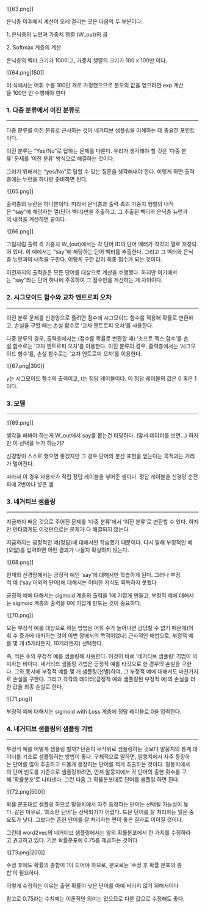 ![[63.png]]

은닉층 이후에서 계산이 오래 걸리는 곳은 다음의 두 부분이다. 

1. 은닉층의 뉴련과 가중치 행렬 (W_out)의 곱

2. Softmax 계층의 계산

은닉층의 벡터 크기가 100이고, 가중치 행렬의 크기가 100 x 100만 이다. 

![[64.png|150]]

이 식에서는 어휘 수를 100만 개로 가정했으므로 분모의 값을 얻으려면 exp 계산을 100만 번 수행해야 한다

### 1. 다중 분류에서 이진 분류로
---
다중 분류를 이진 분류로 근사하는 것이 네거티브 샘플링을 이해하는 데 중요한 포인트이다. 

이진 분류는 “Yes/No”로 답하는 문제를 다룬다. 우리가 생각해야 할 것은 ‘다중 분류’ 문제를 ‘이진 분류’ 방식으로 해결하는 것이다. 

그러기 위해서는 “yes/No”로 답할 수 있는 질문을 생각해내야 한다. 이렇게 하면 출력층에는 뉴런을 하나만 준비하면 된다.

![[65.png]]

출력층의 뉴런은 하나뿐이다. 따라서 은닉층과 출력 측의 가중치 행렬의 내적은 “say”에 해당하는 열(단어 벡터)만을 추출하고, 그 추출된 벡터와 은닉층 뉴런과의 내적을 계산하면 끝이다.

![[66.png]]

그림처럼 출력 측 가중치 W_(out)에서는 각 단어 ID의 단어 벡터가 각각의 열로 저장되어 있다. 이 예에서는 “say”에 해당하는 단어 벡터를 추출한다. 그리고 그 벡터와 은닉층 뉴런과의 내적을 구한다. 이렇게 구한 값이 최종 점수가 되는 것이다.

이전까지의 출력층은 모든 단어를 대상으로 계산을 수행했다. 하지만 여기에서는 “say”라는 단어 하나에 주목하여 그 점수만을 계산하는 게 차이이다.


### 2. 시그모이드 함수와 교차 엔트로피 오차
---
이진 분류 문제를 신경망으로 풀려면 점수에 시그모이드 함수를 적용해 확률로 변환하고, 손실을 구할 때는 손실 함수로 ‘교차 엔트로피 오차’를 사용한다.

다중 분류의 경우, 출력층에서는 (점수를 확률로 변환할 때) ‘소프트 맥스 함수’를 손실 함수로는 ‘교차 엔트로피 오차’를 이용한다. 이진 분류의 경우, 줄력층에서는 ‘시그모이드 함수’를, 손실 함수로는 ‘교차 엔트로피 오차’를 이용한다.

![[67.png|300]]

y는 시그모이드 함수의 출력이고, t는 정답 레이블이다. 이 정답 레이블의 값은 0 혹은 1이다.


### 3. 모델 
---
![[69.png]]

생각을 해봐야 하는게 W_out에서 say를 뽑는건 타당하다. (앞서 데이터를 보면...) 하지만 이 선택을 누가 하는가?

신경망이 스스로 했으면 좋겠지만 그 경우 단어의 분산 표현을 얻는다는 목적과는 거리가 멀어진다.

따라서 이 경우 사용자가 직접 정답 레이블을 넣어준 셈이다. 정답 레이블을 신경망 순전파에 2번이나 넣은 셈

### 3. 네거티브 샘플링
---
지금까지 배운 것으로 주어진 문제를 ‘다중 분류’에서 ‘이진 분류’로 변환할 수 있다. 하지만 안타깝게도 이것만으로는 문제가 다 해결되지 않는다. 

지금까지는 긍정적인 예(정답)에 대해서만 학습했기 때문이다. 다시 말해 부정적인 예(오답)를 입력하면 어떤 결과가 나올지 확실하지 않는다.

![[68.png]]

현재의 신경망에서는 긍정적 예인 ‘say’에 대해서만 학습하게 된다. 그러나 부정적 예 (‘say’이외의 단어)에 대해서는 어떠한 지식도 휙득하지 못했다

긍정적 예에 대해서는 sigmoid 계층의 출력을 1에 가깝게 만들고, 부정적 예에 대해서는 sigmoid 계층의 출력을 0에 가깝게 만드는 것이 중요하다.

![[70.png]]

모든 부정적 예를 대상으로 하는 방법은 어휘 수가 늘어나면 감당할 수 없기 때문에(어휘 수 증가에 대처하는 것이 이번 장에서의 목적이었다) 근사적인 해법으로, 부정적 예를 몇 개 (5개라든지, 10개라든지) 선택한다. 

즉, 적은 수의 부정적 예를 샘플링해 사용한다. 이것이 바로 ‘네거티브 샘플링’ 기법이 의미하는 바이다. 네거티브 샘플링 기법은 긍정적 예를 타깃으로 한 경우의 손실을 구한다. 그와 동시에 부정적 예를 몇 개 샘플링(선별)하여, 그 부정적 예에 대해서도 마찬가지로 손실을 구한다. 그리고 각각의 데이터(긍정적 예와 샘플링된 부정적 예)의 손실을 더한 값을 최종 손실로 한다.

![[71.png]]

부정적 예에 대해서는 sigmoid with Loss 계층에 정답 레이블로 0을 입력한다.

### 4. 네거티브 샘플링의 샘플링 기법
---
부정적 예를 어떻게 샘플링 할까? 단순히 무작위로 샘플링하는 것보다 말뭉치의 통계 데이터를 기초로 샘플링하는 방법이 좋다. 구체적으로 말하면, 말뭉치에서 자주 등장하는 단어를 많이 추출하고 드물게 등장하는 단어를 적게 추출하는 것이다. 말뭉치에서의 단어 빈도를 기준으로 샘플링하려면, 먼저 말뭉치에서 각 단어의 출현 횟수를 구해 ‘확률분포’로 나타낸다. 그런 다음 그 확률분포대로 단어를 샘플링 하면 된다.

![[72.png|500]]

확률 분포대로 샘플링 하므로 말뭉치에서 자주 등장하는 단어는 선택될 가능성이 높다. 같은 이유로, ‘희소한 단어’는 선택되기가 어렵다. 드문 단어를 잘 처리하는 일은 중요도가 낮다. 그보다는 흔한 단어를 잘 처리하는 편이 좋은 결과로 이어질 것이다.

그런데 word2vec의 네거티브 샘플링에서는 앞의 확률분포에서 한 가지를 수정하라고 권고하고 있다. 기본 확률분포에 0.75를 제곱하는 것이다

![[73.png|200]]

수정 후에도 확률의 총합이 1이 되어야 하므로, 분모로는 ‘수정 후 확률 분포의 총합’이 필요하다.

이렇게 수정하는 이유는 출현 확률이 낮은 단어를 아예 버리지 않기 위해서이다

참고로 0.75라는 수치에는 이론적인 의미는 없으므로 다른 값으로 수정해도 좋다.



